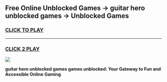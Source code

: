 
## Free Online Unblocked Games → guitar hero unblocked games → Unblocked Games
<h3>
<a href="https://premium.freeplayer.one?title=guitar_hero_unblocked_games&ref=21F">CLICK TO PLAY</a></h3>
<hr>

<h3>
<a href="https://premium.freeplayer.one?title=guitar_hero_unblocked_games&ref=21F">CLICK 2 PLAY</a>
  
</h3>

<a href="https://premium.freeplayer.one?title=guitar_hero_unblocked_games&ref=21F/"><img src="https://clearcache.store/games.png"></a>


**guitar hero unblocked games games unblocked: Your Gateway to Fun and Accessible Online Gaming**
